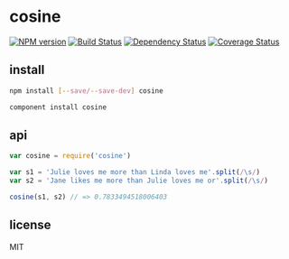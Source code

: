 # cosine

[![NPM version](https://badge.fury.io/js/cosine.png)](http://badge.fury.io/js/cosine)
[![Build Status](https://secure.travis-ci.org/ramitos/cosine.png)](http://travis-ci.org/ramitos/cosine)
[![Dependency Status](https://gemnasium.com/ramitos/cosine.png)](https://gemnasium.com/ramitos/cosine)
[![Coverage Status](https://coveralls.io/repos/ramitos/cosine/badge.png?branch=master)](https://coveralls.io/r/ramitos/cosine?branch=master)

## install

```bash
npm install [--save/--save-dev] cosine
```

```bash
component install cosine
```

## api

```js
var cosine = require('cosine')

var s1 = 'Julie loves me more than Linda loves me'.split(/\s/)
var s2 = 'Jane likes me more than Julie loves me or'.split(/\s/)

cosine(s1, s2) // => 0.7833494518006403
```

## license

MIT